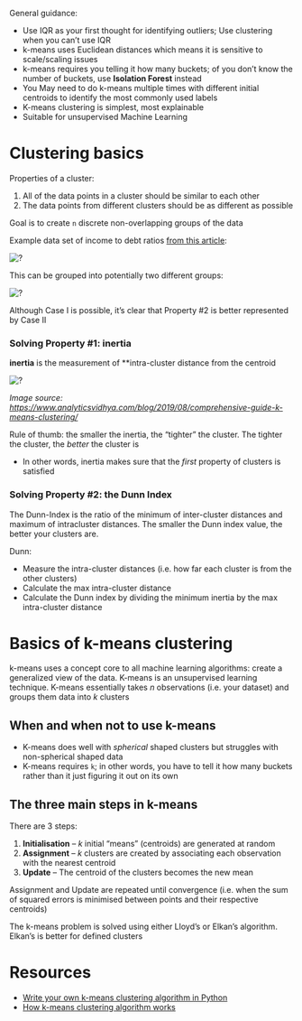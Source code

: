 General guidance:
- Use IQR as your first thought for identifying outliers; Use clustering when you can’t use IQR
- k-means uses Euclidean distances which means it is sensitive to scale/scaling issues
- k-means requires you telling it how many buckets; of you don’t know the number of buckets, use **Isolation Forest** instead
- You May need to do k-means multiple times with different initial centroids to identify the most commonly used labels
- K-means clustering is simplest, most explainable 
- Suitable for unsupervised Machine Learning

# Clustering basics
Properties of a cluster:
1. All of the data points in a cluster should be similar to each other
2. The data points from different clusters should be as different as possible

Goal is to create `n` discrete non-overlapping groups of the data

Example data set of income to debt ratios [from this article](https://www.analyticsvidhya.com/blog/2019/08/comprehensive-guide-k-means-clustering/):

![?](https://i.imgur.com/yrAuMll_d.jpg?maxwidth=640&shape=thumb&fidelity=medium)

This can be grouped into potentially two different groups:

![?](https://i.imgur.com/EiL53se_d.jpg?maxwidth=640&shape=thumb&fidelity=medium)

Although Case I is possible, it’s clear that Property #2 is better represented by Case II

### Solving Property #1: inertia
**inertia** is the measurement of **intra-cluster distance from the centroid

![?](https://i.imgur.com/17ZVAZa_d.jpg?maxwidth=640&shape=thumb&fidelity=medium)

*Image source: https://www.analyticsvidhya.com/blog/2019/08/comprehensive-guide-k-means-clustering/*

Rule of thumb: the smaller the inertia, the “tighter” the cluster. The tighter the cluster, the *better* the cluster is
- In other words, inertia makes sure that the *first* property of clusters is satisfied

### Solving Property #2: the Dunn Index
The Dunn-Index is the ratio of the minimum of inter-cluster distances and maximum of intracluster distances. The smaller the Dunn index value, the better your clusters are. 

Dunn:
- Measure the intra-cluster distances (i.e. how far each cluster is from the other clusters)
- Calculate the max intra-cluster distance
- Calculate the Dunn index by dividing the minimum inertia by the max intra-cluster distance


# Basics of k-means clustering
k-means uses a concept core to all machine learning algorithms: create a generalized view of the data. K-means is an unsupervised learning technique. K-means essentially takes *n* observations (i.e. your dataset) and groups them data into *k* clusters

## When and when not to use k-means
- K-means does well with *spherical* shaped clusters but struggles with non-spherical shaped data
- K-means requires `k`; in other words, you have to tell it how many buckets rather than it just figuring it out on its own

## The three main steps in k-means
There are 3 steps:
1. **Initialisation** – *k* initial “means” (centroids) are generated at random
1. **Assignment** – *k* clusters are created by associating each observation with the nearest centroid
1. **Update** – The centroid of the clusters becomes the new mean

Assignment and Update are repeated until convergence (i.e. when the sum of squared errors is minimised between points and their respective centroids)

The k-means problem is solved using either Lloyd’s or Elkan’s algorithm. Elkan’s is better for defined clusters

# Resources
- [Write your own k-means clustering algorithm in Python](https://benalexkeen.com/k-means-clustering-in-python/)
- [How k-means clustering algorithm works](https://link.medium.com/9keTk2UvB7)